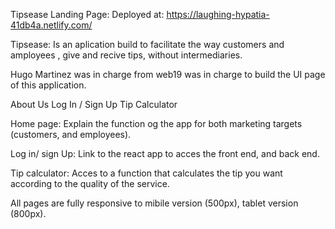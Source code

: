 Tipsease Landing Page:
Deployed at: https://laughing-hypatia-41db4a.netlify.com/

Tipsease: Is an aplication build to facilitate the way customers and amployees , give and recive tips, without intermediaries.

Hugo Martinez was in charge from web19 was in charge to build the UI page of this application.

About Us
Log In / Sign Up
Tip Calculator

Home page:
 Explain the function og the app for both marketing targets (customers, and employees).

Log in/ sign Up:
Link to the react app to acces the front end, and back end.

Tip calculator:
Acces to a function that calculates the tip you want according to the quality of the service.

All pages are fully responsive to mibile version (500px), tablet version (800px).
